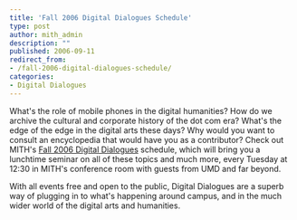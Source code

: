 ```yaml
---
title: 'Fall 2006 Digital Dialogues Schedule'
type: post
author: mith_admin
description: ""
published: 2006-09-11
redirect_from: 
- /fall-2006-digital-dialogues-schedule/
categories:
- Digital Dialogues
---
```

What's the role of mobile phones in the digital humanities? How do we archive the cultural and corporate history of the dot com era? What's the edge of the edge in the digital arts these days? Why would you want to consult an encyclopedia that would have you as a contributor? Check out MITH's [Fall 2006 Digital Dialogues](http://web.archive.org/web/20100608224354/http://www.mith2.umd.edu/programs/mith_speakers_fall_2006.pdf) schedule, which will bring you a lunchtime seminar on all of these topics and much more, every Tuesday at 12:30 in MITH's conference room with guests from UMD and far beyond.

With all events free and open to the public, Digital Dialogues are a superb way of plugging in to what's happening around campus, and in the much wider world of the digital arts and humanities.
